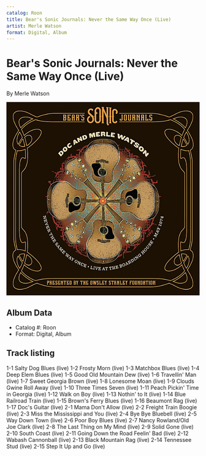 ```yaml
---
catalog: Roon
title: Bear's Sonic Journals: Never the Same Way Once (Live)
artist: Merle Watson
format: Digital, Album
---
```


# Bear's Sonic Journals: Never the Same Way Once (Live)

By Merle Watson

![](../../assets/albumcovers/Merle_Watson-Bears_Sonic_Journals-_Never_the_Same_Way_Once_Live.png)

## Album Data

- Catalog #: Roon
- Format: Digital, Album


## Track listing


1-1 Salty Dog Blues (live)
1-2 Frosty Morn (live)
1-3 Matchbox Blues (live)
1-4 Deep Elem Blues (live)
1-5 Good Old Mountain Dew (live)
1-6 Travellin' Man (live)
1-7 Sweet Georgia Brown (live)
1-8 Lonesome Moan (live)
1-9 Clouds Gwine Roll Away (live)
1-10 Three Times Seven (live)
1-11 Peach Pickin' Time in Georgia (live)
1-12 Walk on Boy (live)
1-13 Nothin' to It (live)
1-14 Blue Railroad Train (live)
1-15 Brown's Ferry Blues (live)
1-16 Beaumont Rag (live)
1-17 Doc's Guitar (live)
2-1 Mama Don't Allow (live)
2-2 Freight Train Boogie (live)
2-3 Miss the Mississippi and You (live)
2-4 Bye Bye Bluebell (live)
2-5 Way Down Town (live)
2-6 Poor Boy Blues (live)
2-7 Nancy Rowland/Old Joe Clark (live)
2-8 The Last Thing on My Mind (live)
2-9 Solid Gone (live)
2-10 South Coast (live)
2-11 Going Down the Road Feelin' Bad (live)
2-12 Wabash Cannonball (live)
2-13 Black Mountain Rag (live)
2-14 Tennessee Stud (live)
2-15 Step It Up and Go (live)

